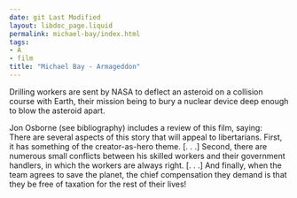 ```yaml
---
date: git Last Modified
layout: libdoc_page.liquid
permalink: michael-bay/index.html
tags:
- A
- film
title: "Michael Bay - Armageddon"
---
```


Drilling workers are sent by NASA to deflect  an asteroid on a collision course with Earth, their mission being to bury a  nuclear device deep enough to blow the asteroid apart.

Jon Osborne (see bibliography) includes a review of this film, saying:
 
There are several aspects of this story that  will appeal to libertarians. First, it has something of the creator-as-hero  theme. [. . .] Second, there are numerous small conflicts between his skilled  workers and their government handlers, in which the workers are always right. [.  . .] And finally, when the team agrees to save the planet, the chief  compensation they demand is that they be free of taxation for the rest of their  lives!